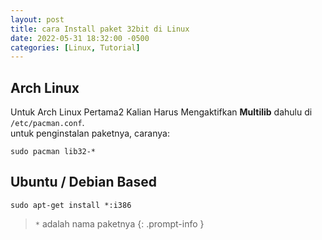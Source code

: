 ```yaml
---
layout: post
title: cara Install paket 32bit di Linux
date: 2022-05-31 18:32:00 -0500
categories: [Linux, Tutorial]
---
```


## Arch Linux 
Untuk Arch Linux Pertama2 Kalian Harus Mengaktifkan **Multilib** dahulu di `/etc/pacman.conf`.<br>
untuk penginstalan paketnya, caranya:

```terminal
sudo pacman lib32-*
```

## Ubuntu / Debian Based

```terminal
sudo apt-get install *:i386
```

> `*`  adalah nama paketnya
{: .prompt-info }
